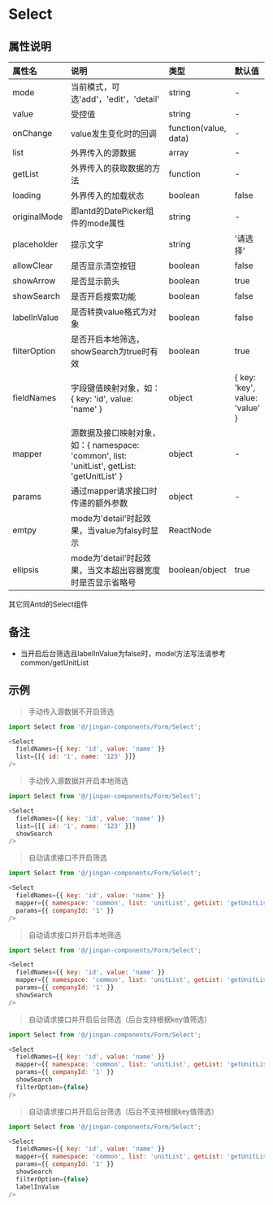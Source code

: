 # Select

## 属性说明

| 属性名 | 说明 | 类型 | 默认值 |
| :- | :- | :- | :- |
| mode | 当前模式，可选'add'，'edit'，'detail' | string | - |
| value | 受控值 | string | - |
| onChange | value发生变化时的回调 | function(value, data) | - |
| list | 外界传入的源数据 | array | - |
| getList | 外界传入的获取数据的方法 | function | - |
| loading | 外界传入的加载状态 | boolean | false |
| originalMode | 即antd的DatePicker组件的mode属性 | string | - |
| placeholder | 提示文字 | string | '请选择' |
| allowClear | 是否显示清空按钮 | boolean | false |
| showArrow | 是否显示箭头 | boolean | true |
| showSearch | 是否开启搜索功能 | boolean | false |
| labelInValue | 是否转换value格式为对象 | boolean | false |
| filterOption | 是否开启本地筛选，showSearch为true时有效 | boolean | true |
| fieldNames | 字段键值映射对象，如：{ key: 'id', value: 'name' } | object | { key: 'key', value: 'value' } |
| mapper | 源数据及接口映射对象，如：{ namespace: 'common', list: 'unitList', getList: 'getUnitList' } | object | - |
| params | 通过mapper请求接口时传递的额外参数 | object | - |
| emtpy | mode为'detail'时起效果，当value为falsy时显示 | ReactNode | <EmptyText /> |
| ellipsis | mode为'detail'时起效果，当文本超出容器宽度时是否显示省略号 | boolean/object  | true |
其它同Antd的Select组件

## 备注

* 当开启后台筛选且labelInValue为false时，model方法写法请参考common/getUnitList

## 示例

> 手动传入源数据不开启筛选

  ```js
  import Select from '@/jingan-components/Form/Select';

  <Select
    fieldNames={{ key: 'id', value: 'name' }}
    list={[{ id: '1', name: '123' }]}
  />
  ```

> 手动传入源数据并开启本地筛选

  ```js
  import Select from '@/jingan-components/Form/Select';

  <Select
    fieldNames={{ key: 'id', value: 'name' }}
    list={[{ id: '1', name: '123' }]}
    showSearch
  />
  ```

> 自动请求接口不开启筛选

  ```js
  import Select from '@/jingan-components/Form/Select';

  <Select
    fieldNames={{ key: 'id', value: 'name' }}
    mapper={{ namespace: 'common', list: 'unitList', getList: 'getUnitList' }}
    params={{ companyId: '1' }}
  />
  ```

> 自动请求接口并开启本地筛选

  ```js
  import Select from '@/jingan-components/Form/Select';

  <Select
    fieldNames={{ key: 'id', value: 'name' }}
    mapper={{ namespace: 'common', list: 'unitList', getList: 'getUnitList' }}
    params={{ companyId: '1' }}
    showSearch
  />
  ```

> 自动请求接口并开启后台筛选（后台支持根据key值筛选）

  ```js
  import Select from '@/jingan-components/Form/Select';

  <Select
    fieldNames={{ key: 'id', value: 'name' }}
    mapper={{ namespace: 'common', list: 'unitList', getList: 'getUnitList' }}
    params={{ companyId: '1' }}
    showSearch
    filterOption={false}
  />
  ```

> 自动请求接口并开启后台筛选（后台不支持根据key值筛选）

  ```js
  import Select from '@/jingan-components/Form/Select';

  <Select
    fieldNames={{ key: 'id', value: 'name' }}
    mapper={{ namespace: 'common', list: 'unitList', getList: 'getUnitList' }}
    params={{ companyId: '1' }}
    showSearch
    filterOption={false}
    labelInValue
  />
  ```